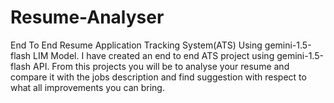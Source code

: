 # Resume-Analyser
End To End Resume Application Tracking System(ATS) Using gemini-1.5-flash LIM Model. I have created an end to end ATS project using gemini-1.5-flash API. From this projects you will be to analyse your resume and compare it with the jobs description and find suggestion with respect to what all improvements you can bring.
